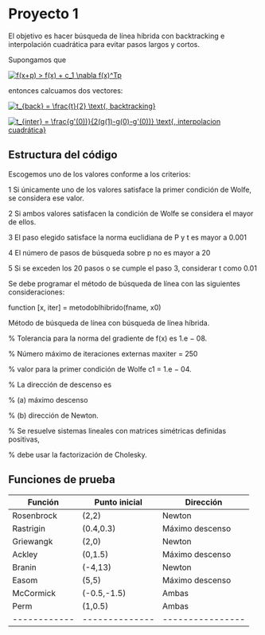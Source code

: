 # Proyecto 1

El objetivo es hacer búsqueda de línea híbrida con backtracking e interpolación cuadrática para evitar pasos largos y cortos.

Supongamos que 

<a href="https://www.codecogs.com/eqnedit.php?latex=f(x&plus;p)&space;>&space;f(x)&space;&plus;&space;c_1&space;\nabla&space;f(x)^Tp" target="_blank"><img src="https://latex.codecogs.com/gif.latex?f(x&plus;p)&space;>&space;f(x)&space;&plus;&space;c_1&space;\nabla&space;f(x)^Tp" title="f(x+p) > f(x) + c_1 \nabla f(x)^Tp" /></a>

entonces calcuamos dos vectores:

<a href="https://www.codecogs.com/eqnedit.php?latex=t_{back}&space;=&space;\frac{t}{2}&space;\text{,&space;backtracking}" target="_blank"><img src="https://latex.codecogs.com/gif.latex?t_{back}&space;=&space;\frac{t}{2}&space;\text{,&space;backtracking}" title="t_{back} = \frac{t}{2} \text{, backtracking}" /></a>

<a href="https://www.codecogs.com/eqnedit.php?latex=t_{inter}&space;=&space;\frac{g'(0))}{2(g(1)-g(0)-g'(0))}&space;\text{,&space;interpolacion&space;cuadrática}" target="_blank"><img src="https://latex.codecogs.com/gif.latex?t_{inter}&space;=&space;\frac{g'(0))}{2(g(1)-g(0)-g'(0))}&space;\text{,&space;interpolacion&space;cuadrática}" title="t_{inter} = \frac{g'(0))}{2(g(1)-g(0)-g'(0))} \text{, interpolacion cuadrática}" /></a>

## Estructura del código

Escogemos uno de los valores conforme a los criterios:

1 Si únicamente uno de los valores satisface la primer condición de Wolfe, se considera ese valor.

2 Si ambos valores satisfacen la condición de Wolfe se considera el mayor de ellos.

3 El paso elegido satisface la norma euclidiana de P y t es mayor a 0.001

4 El número de pasos de búsqueda sobre p no es mayor a 20

5 Si se exceden los 20 pasos o se cumple el paso 3, considerar t como 0.01

Se debe programar el método de búsqueda de línea con las siguientes consideraciones:

function [x, iter] = metodoblhibrido(fname, x0)

Método de búsqueda de línea con búsqueda de línea híbrida.

% Tolerancia para la norma del gradiente de f(x) es 1.e − 08.

% Número máximo de iteraciones externas maxiter = 250

% valor para la primer condición de Wolfe c1 = 1.e − 04.

% La dirección de descenso es

% (a) máximo descenso

% (b) dirección de Newton.

% Se resuelve sistemas lineales con matrices simétricas definidas positivas,

% debe usar la factorización de Cholesky.

## Funciones de prueba

| Función    | Punto inicial | Dirección       |
| ---------- | ------------- | ----------------|
| Rosenbrock | (2,2)         | Newton          |
| Rastrigin  | (0.4,0.3)     | Máximo descenso |
| Griewangk  | (2,0)         | Newton          |
| Ackley     | (0,1.5)       | Máximo descenso |
| Branin     | (-4,13)       | Newton          |
| Easom      | (5,5)         | Máximo descenso |
| McCormick  | (-0.5,-1.5)   | Ambas           |
| Perm       | (1,0.5)       | Ambas           |
|------------|-------------- | ----------------|

